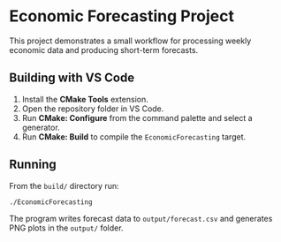 # Economic Forecasting Project

This project demonstrates a small workflow for processing weekly economic data and producing short-term forecasts.

## Building with VS Code

1. Install the **CMake Tools** extension.
2. Open the repository folder in VS Code.
3. Run **CMake: Configure** from the command palette and select a generator.
4. Run **CMake: Build** to compile the `EconomicForecasting` target.

## Running

From the `build/` directory run:

```bash
./EconomicForecasting
```

The program writes forecast data to `output/forecast.csv` and generates PNG plots in the `output/` folder.
